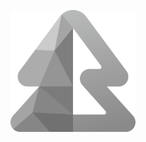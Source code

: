 <p align="center">
  <a href="https://restash.io">
    <img width="200px" src="public/restash.svg" alt="Restash Logo">
  </a>
</p>
